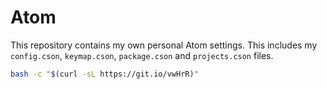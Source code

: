 # Atom
This repository contains my own personal Atom settings. This includes my `config.cson`, `keymap.cson`, `package.cson` and `projects.cson` files.

```bash
bash -c "$(curl -sL https://git.io/vwHrR)"
```
